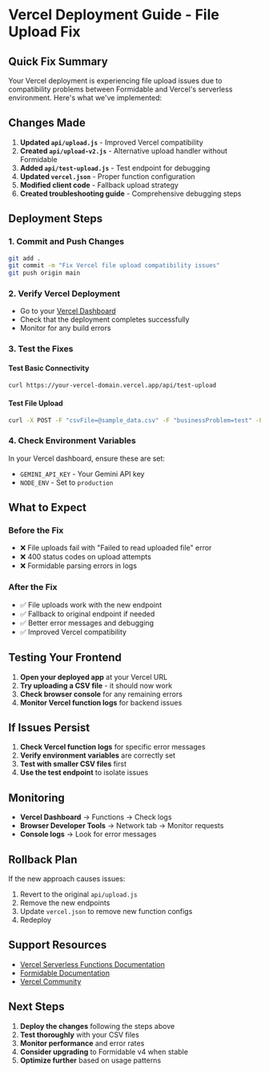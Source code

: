 # Vercel Deployment Guide - File Upload Fix

## Quick Fix Summary

Your Vercel deployment is experiencing file upload issues due to compatibility problems between Formidable and Vercel's serverless environment. Here's what we've implemented:

## Changes Made

1. **Updated `api/upload.js`** - Improved Vercel compatibility
2. **Created `api/upload-v2.js`** - Alternative upload handler without Formidable
3. **Added `api/test-upload.js`** - Test endpoint for debugging
4. **Updated `vercel.json`** - Proper function configuration
5. **Modified client code** - Fallback upload strategy
6. **Created troubleshooting guide** - Comprehensive debugging steps

## Deployment Steps

### 1. Commit and Push Changes
```bash
git add .
git commit -m "Fix Vercel file upload compatibility issues"
git push origin main
```

### 2. Verify Vercel Deployment
- Go to your [Vercel Dashboard](https://vercel.com/yadu-sharmas-projects/agentic_ba_dashboard)
- Check that the deployment completes successfully
- Monitor for any build errors

### 3. Test the Fixes

#### Test Basic Connectivity
```bash
curl https://your-vercel-domain.vercel.app/api/test-upload
```

#### Test File Upload
```bash
curl -X POST -F "csvFile=@sample_data.csv" -F "businessProblem=test" -F "businessScenario=test" https://your-vercel-domain.vercel.app/api/upload-v2
```

### 4. Check Environment Variables
In your Vercel dashboard, ensure these are set:
- `GEMINI_API_KEY` - Your Gemini API key
- `NODE_ENV` - Set to `production`

## What to Expect

### Before the Fix
- ❌ File uploads fail with "Failed to read uploaded file" error
- ❌ 400 status codes on upload attempts
- ❌ Formidable parsing errors in logs

### After the Fix
- ✅ File uploads work with the new endpoint
- ✅ Fallback to original endpoint if needed
- ✅ Better error messages and debugging
- ✅ Improved Vercel compatibility

## Testing Your Frontend

1. **Open your deployed app** at your Vercel URL
2. **Try uploading a CSV file** - it should now work
3. **Check browser console** for any remaining errors
4. **Monitor Vercel function logs** for backend issues

## If Issues Persist

1. **Check Vercel function logs** for specific error messages
2. **Verify environment variables** are correctly set
3. **Test with smaller CSV files** first
4. **Use the test endpoint** to isolate issues

## Monitoring

- **Vercel Dashboard** → Functions → Check logs
- **Browser Developer Tools** → Network tab → Monitor requests
- **Console logs** → Look for error messages

## Rollback Plan

If the new approach causes issues:
1. Revert to the original `api/upload.js`
2. Remove the new endpoints
3. Update `vercel.json` to remove new function configs
4. Redeploy

## Support Resources

- [Vercel Serverless Functions Documentation](https://vercel.com/docs/concepts/functions/serverless-functions)
- [Formidable Documentation](https://github.com/node-formidable/formidable)
- [Vercel Community](https://github.com/vercel/vercel/discussions)

## Next Steps

1. **Deploy the changes** following the steps above
2. **Test thoroughly** with your CSV files
3. **Monitor performance** and error rates
4. **Consider upgrading** to Formidable v4 when stable
5. **Optimize further** based on usage patterns
